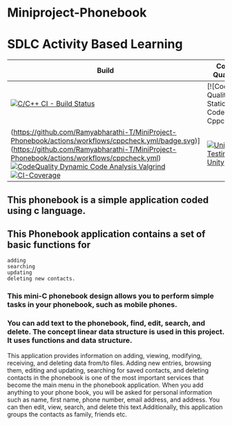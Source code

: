 # Miniproject-Phonebook
# SDLC Activity Based Learning
Build | Code Quality | Unity | Git Inspector
|---------|------------|-----------|----------------
[![C/C++ CI - Build Status](https://github.com/Ramyabharathi-T/MiniProject-Phonebook/actions/workflows/build.yml/badge.svg)](https://github.com/Ramyabharathi-T/MiniProject-Phonebook/actions/workflows/build.yml)|[![Code Quality - Static Code - Cppcheck]
(https://github.com/Ramyabharathi-T/MiniProject-Phonebook/actions/workflows/cppcheck.yml/badge.svg)](https://github.com/Ramyabharathi-T/MiniProject-Phonebook/actions/workflows/cppcheck.yml)[![CodeQuality Dynamic Code Analysis Valgrind](https://github.com/Ramyabharathi-T/MiniProject-Phonebook/actions/workflows/CodeQuality_Dynamic.yml/badge.svg)](https://github.com/Ramyabharathi-T/MiniProject-Phonebook/actions/workflows/CodeQuality_Dynamic.yml)[![CI-Coverage](https://github.com/Ramyabharathi-T/MiniProject-Phonebook/actions/workflows/gcov.yml/badge.svg)](https://github.com/Ramyabharathi-T/MiniProject-Phonebook/actions/workflows/gcov.yml)| [![Unit Testing - Unity](https://github.com/Ramyabharathi-T/MiniProject-Phonebook/actions/workflows/unity.yml/badge.svg)](https://github.com/Ramyabharathi-T/MiniProject-Phonebook/actions/workflows/unity.yml) | [![Contribution Check - Git Inspector](https://github.com/Ramyabharathi-T/MiniProject-Phonebook/actions/workflows/gitinspector.yml/badge.svg)](https://github.com/Ramyabharathi-T/MiniProject-Phonebook/actions/workflows/gitinspector.yml)
## This phonebook is a simple application coded using c language.
## This Phonebook application contains a set of basic functions for 
    adding 
    searching
    updating 
    deleting new contacts. 
 ### This mini-C phonebook design allows you to perform simple tasks in your phonebook, such as mobile phones. 
 ### You can add text to the phonebook, find, edit, search, and delete. The concept linear data structure is used in this project.  It uses functions and data structure.
 This application provides information on adding, viewing, modifying, receiving, and deleting data from/to files. Adding new entries, browsing them, editing and updating, searching for saved contacts, and deleting contacts in the phonebook is one of the most important services that become the main menu in the phonebook application. When you add anything to your phone book, you will be asked for personal information such as name, first name, phone number,  email address, and address. You can then edit, view, search, and delete this text.Additionally, this application groups the contacts as family, friends etc.
